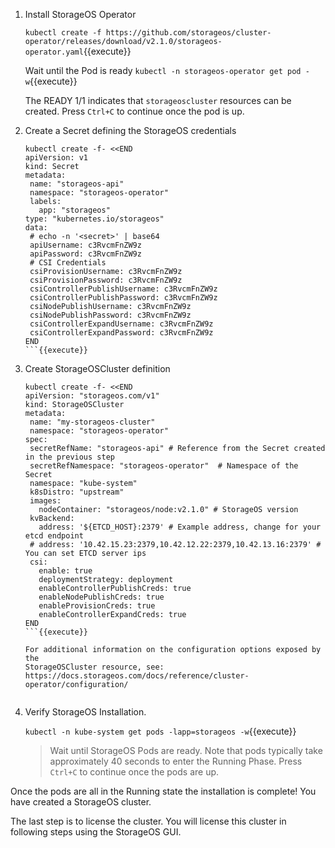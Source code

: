 
1. Install StorageOS Operator

    `kubectl create -f https://github.com/storageos/cluster-operator/releases/download/v2.1.0/storageos-operator.yaml`{{execute}}

    Wait until the Pod is ready `kubectl -n storageos-operator get pod -w`{{execute}}

    The READY 1/1 indicates that `storageoscluster` resources can be created. Press `Ctrl+C` to continue once the pod is up.

1. Create a Secret defining the StorageOS credentials

    ```
   kubectl create -f- <<END
   apiVersion: v1
   kind: Secret
   metadata:
     name: "storageos-api"
     namespace: "storageos-operator"
     labels:
       app: "storageos"
   type: "kubernetes.io/storageos"
   data:
     # echo -n '<secret>' | base64
     apiUsername: c3RvcmFnZW9z
     apiPassword: c3RvcmFnZW9z
     # CSI Credentials
     csiProvisionUsername: c3RvcmFnZW9z
     csiProvisionPassword: c3RvcmFnZW9z
     csiControllerPublishUsername: c3RvcmFnZW9z
     csiControllerPublishPassword: c3RvcmFnZW9z
     csiNodePublishUsername: c3RvcmFnZW9z
     csiNodePublishPassword: c3RvcmFnZW9z
     csiControllerExpandUsername: c3RvcmFnZW9z
     csiControllerExpandPassword: c3RvcmFnZW9z
   END
    ```{{execute}}

1. Create StorageOSCluster definition

    ```
   kubectl create -f- <<END
   apiVersion: "storageos.com/v1"
   kind: StorageOSCluster
   metadata:
     name: "my-storageos-cluster"
     namespace: "storageos-operator"
   spec:
     secretRefName: "storageos-api" # Reference from the Secret created in the previous step
     secretRefNamespace: "storageos-operator"  # Namespace of the Secret
     namespace: "kube-system"
     k8sDistro: "upstream"
     images:
       nodeContainer: "storageos/node:v2.1.0" # StorageOS version
     kvBackend:
       address: '${ETCD_HOST}:2379' # Example address, change for your etcd endpoint
     # address: '10.42.15.23:2379,10.42.12.22:2379,10.42.13.16:2379' # You can set ETCD server ips
     csi:
       enable: true
       deploymentStrategy: deployment
       enableControllerPublishCreds: true
       enableNodePublishCreds: true
       enableProvisionCreds: true
       enableControllerExpandCreds: true
   END
    ```{{execute}}

    For additional information on the configuration options exposed by the
    StorageOSCluster resource, see:
    https://docs.storageos.com/docs/reference/cluster-operator/configuration/


1. Verify StorageOS Installation.

    `kubectl -n kube-system get pods -lapp=storageos -w`{{execute}}

    > Wait until StorageOS Pods are ready. Note that pods typically take approximately 40 seconds to enter the Running Phase. Press `Ctrl+C` to continue once the pods are up.


Once the pods are all in the Running state the installation is complete! You
have created a StorageOS cluster.

The last step is to license the cluster. You will license this cluster in
following steps using the StorageOS GUI.

